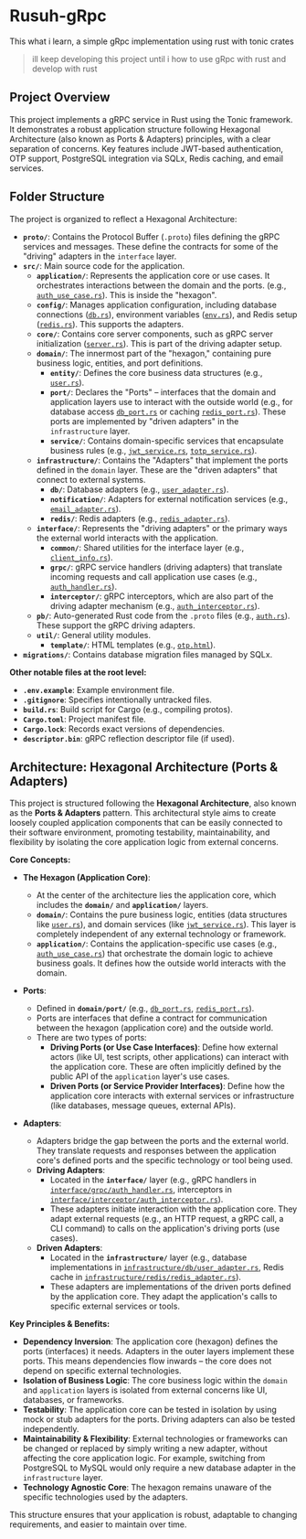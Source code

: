 # Rusuh-gRpc

This what i learn, a simple gRpc implementation using rust with tonic crates

> ill keep developing this project until i how to use gRpc with rust and develop with rust

## Project Overview

This project implements a gRPC service in Rust using the Tonic framework. It demonstrates a robust application structure following Hexagonal Architecture (also known as Ports & Adapters) principles, with a clear separation of concerns. Key features include JWT-based authentication, OTP support, PostgreSQL integration via SQLx, Redis caching, and email services.

## Folder Structure

The project is organized to reflect a Hexagonal Architecture:

-   **`proto/`**: Contains the Protocol Buffer (`.proto`) files defining the gRPC services and messages. These define the contracts for some of the "driving" adapters in the `interface` layer.
-   **`src/`**: Main source code for the application.
    -   **`application/`**: Represents the application core or use cases. It orchestrates interactions between the domain and the ports. (e.g., [`auth_use_case.rs`](src/application/auth_use_case.rs:0)). This is inside the "hexagon".
    -   **`config/`**: Manages application configuration, including database connections ([`db.rs`](src/config/db.rs:0)), environment variables ([`env.rs`](src/config/env.rs:0)), and Redis setup ([`redis.rs`](src/config/redis.rs:0)). This supports the adapters.
    -   **`core/`**: Contains core server components, such as gRPC server initialization ([`server.rs`](src/core/server.rs:0)). This is part of the driving adapter setup.
    -   **`domain/`**: The innermost part of the "hexagon," containing pure business logic, entities, and port definitions.
        -   **`entity/`**: Defines the core business data structures (e.g., [`user.rs`](src/domain/entity/user.rs:0)).
        -   **`port/`**: Declares the "Ports" – interfaces that the domain and application layers use to interact with the outside world (e.g., for database access [`db_port.rs`](src/domain/port/db_port.rs:0) or caching [`redis_port.rs`](src/domain/port/redis_port.rs:0)). These ports are implemented by "driven adapters" in the `infrastructure` layer.
        -   **`service/`**: Contains domain-specific services that encapsulate business rules (e.g., [`jwt_service.rs`](src/domain/service/jwt_service.rs:0), [`totp_service.rs`](src/domain/service/totp_service.rs:0)).
    -   **`infrastructure/`**: Contains the "Adapters" that implement the ports defined in the `domain` layer. These are the "driven adapters" that connect to external systems.
        -   **`db/`**: Database adapters (e.g., [`user_adapter.rs`](src/infrastructure/db/user_adapter.rs:0)).
        -   **`notification/`**: Adapters for external notification services (e.g., [`email_adapter.rs`](src/infrastructure/notification/email_adapter.rs:0)).
        -   **`redis/`**: Redis adapters (e.g., [`redis_adapter.rs`](src/infrastructure/redis/redis_adapter.rs:0)).
    -   **`interface/`**: Represents the "driving adapters" or the primary ways the external world interacts with the application.
        -   **`common/`**: Shared utilities for the interface layer (e.g., [`client_info.rs`](src/interface/common/client_info.rs:0)).
        -   **`grpc/`**: gRPC service handlers (driving adapters) that translate incoming requests and call application use cases (e.g., [`auth_handler.rs`](src/interface/grpc/auth_handler.rs:0)).
        -   **`interceptor/`**: gRPC interceptors, which are also part of the driving adapter mechanism (e.g., [`auth_interceptor.rs`](src/interface/grpc/interceptor/auth_interceptor.rs:0)).
    -   **`pb/`**: Auto-generated Rust code from the `.proto` files (e.g., [`auth.rs`](src/pb/auth.rs:0)). These support the gRPC driving adapters.
    -   **`util/`**: General utility modules.
        -   **`template/`**: HTML templates (e.g., [`otp.html`](src/util/template/otp.html:0)).
-   **`migrations/`**: Contains database migration files managed by SQLx.

**Other notable files at the root level:**
-   **`.env.example`**: Example environment file.
-   **`.gitignore`**: Specifies intentionally untracked files.
-   **`build.rs`**: Build script for Cargo (e.g., compiling protos).
-   **`Cargo.toml`**: Project manifest file.
-   **`Cargo.lock`**: Records exact versions of dependencies.
-   **`descriptor.bin`**: gRPC reflection descriptor file (if used).

## Architecture: Hexagonal Architecture (Ports & Adapters)

This project is structured following the **Hexagonal Architecture**, also known as the **Ports & Adapters** pattern. This architectural style aims to create loosely coupled application components that can be easily connected to their software environment, promoting testability, maintainability, and flexibility by isolating the core application logic from external concerns.

**Core Concepts:**

*   **The Hexagon (Application Core)**:
    *   At the center of the architecture lies the application core, which includes the **`domain/`** and **`application/`** layers.
    *   **`domain/`**: Contains the pure business logic, entities (data structures like [`user.rs`](src/domain/entity/user.rs:0)), and domain services (like [`jwt_service.rs`](src/domain/service/jwt_service.rs:0)). This layer is completely independent of any external technology or framework.
    *   **`application/`**: Contains the application-specific use cases (e.g., [`auth_use_case.rs`](src/application/auth_use_case.rs:0)) that orchestrate the domain logic to achieve business goals. It defines how the outside world interacts with the domain.

*   **Ports**:
    *   Defined in **`domain/port/`** (e.g., [`db_port.rs`](src/domain/port/db_port.rs:0), [`redis_port.rs`](src/domain/port/redis_port.rs:0)).
    *   Ports are interfaces that define a contract for communication between the hexagon (application core) and the outside world.
    *   There are two types of ports:
        *   **Driving Ports (or Use Case Interfaces)**: Define how external actors (like UI, test scripts, other applications) can interact with the application core. These are often implicitly defined by the public API of the `application` layer's use cases.
        *   **Driven Ports (or Service Provider Interfaces)**: Define how the application core interacts with external services or infrastructure (like databases, message queues, external APIs).

*   **Adapters**:
    *   Adapters bridge the gap between the ports and the external world. They translate requests and responses between the application core's defined ports and the specific technology or tool being used.
    *   **Driving Adapters**:
        *   Located in the **`interface/`** layer (e.g., gRPC handlers in [`interface/grpc/auth_handler.rs`](src/interface/grpc/auth_handler.rs:0), interceptors in [`interface/interceptor/auth_interceptor.rs`](src/interface/grpc/interceptor/auth_interceptor.rs:0)).
        *   These adapters initiate interaction with the application core. They adapt external requests (e.g., an HTTP request, a gRPC call, a CLI command) to calls on the application's driving ports (use cases).
    *   **Driven Adapters**:
        *   Located in the **`infrastructure/`** layer (e.g., database implementations in [`infrastructure/db/user_adapter.rs`](src/infrastructure/db/user_adapter.rs:0), Redis cache in [`infrastructure/redis/redis_adapter.rs`](src/infrastructure/redis/redis_adapter.rs:0)).
        *   These adapters are implementations of the driven ports defined by the application core. They adapt the application's calls to specific external services or tools.

**Key Principles & Benefits:**

*   **Dependency Inversion**: The application core (hexagon) defines the ports (interfaces) it needs. Adapters in the outer layers implement these ports. This means dependencies flow inwards – the core does not depend on specific external technologies.
*   **Isolation of Business Logic**: The core business logic within the `domain` and `application` layers is isolated from external concerns like UI, databases, or frameworks.
*   **Testability**: The application core can be tested in isolation by using mock or stub adapters for the ports. Driving adapters can also be tested independently.
*   **Maintainability & Flexibility**: External technologies or frameworks can be changed or replaced by simply writing a new adapter, without affecting the core application logic. For example, switching from PostgreSQL to MySQL would only require a new database adapter in the `infrastructure` layer.
*   **Technology Agnostic Core**: The hexagon remains unaware of the specific technologies used by the adapters.

This structure ensures that your application is robust, adaptable to changing requirements, and easier to maintain over time.
